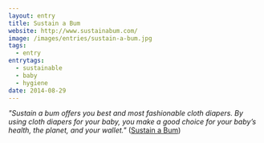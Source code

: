 ```yaml
---
layout: entry
title: Sustain a Bum
website: http://www.sustainabum.com/
image: /images/entries/sustain-a-bum.jpg
tags:
  - entry
entrytags:
  - sustainable
  - baby
  - hygiene
date: 2014-08-29
---
```


*"Sustain a bum offers you best and most fashionable cloth diapers. By using cloth diapers for your baby, you make a good choice for your baby’s health, the planet, and your wallet."* ([Sustain a Bum](http://www.sustainabum.com/en/))